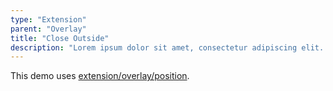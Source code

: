 ```yaml
---
type: "Extension"
parent: "Overlay"
title: "Close Outside"
description: "Lorem ipsum dolor sit amet, consectetur adipiscing elit. Nunc tempus laoreet leo sit amet iaculis."
---
```


This demo uses [extension/overlay/position](/extension/overlay/position).

<demo>
  <demovanilla src="inline/extension/overlay/close-outside">
  </demovanilla>
</demo>

